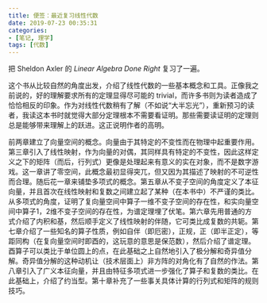 ```yaml
---
title: 便签：最近复习线性代数
date: 2019-07-23 00:35:31
categories: 
- [笔记, 理学]
tags: [代数]
---
```


把 Sheldon Axler 的 *Linear Algebra Done Right* 复习了一遍。

<!--more-->

这个书从比较自然的角度出发，介绍了线性代数的一些基本概念和工具。正像我之前说的，好的理解要求所有的定理显得尽可能的 trivial，而许多书则为读者造成了恰恰相反的印象。作为对线性代数稍有了解（不如说“大半忘光”），重新预习的读者，我读这本书时就觉得大部分定理根本不需要看证明。那些需要读证明的定理则总是能够带来理解上的跃进。这正说明作者的高明。

前两章建立了向量空间的概念。向量由于其特定的不变性而在物理中起重要作用。第三章引入了线性映射，作为向量的对偶，其同样具有特定的不变性，因此这样定义之下的矩阵（而后，行列式）更像是处理起来有意义的实在对象，而不是数字游戏。这一章讲了零空间，此概念最初显得突兀，但又因为其描述了映射的不可逆性而合理。随后花一章来铺垫多项式的概念。第五章从不变子空间的角度定义了本征向量，并且首次在线性映射和复数之间建立起了某种（在本书中）不严谨的类比。从多项式的角度，证明了复向量空间中算子一维不变子空间的存在性，和实向量空间中算子1，2维不变子空间的存在性，为谱定理埋了伏笔。第六章先用普通的方式介绍了内积和基，然后顺手定义了线性映射的伴随，它可类比成复数的共轭。第七章介绍了一些知名的算子性质，例如自伴（即厄密），正规，正（即半正定），等距同构（在复向量空间时即酉的，这玩意的意思是保范数），然后介绍了谱定理。酉算子可以类比于单位圆上的点，在此基础之上自然地引入了极分解和奇异值分解。奇异值分解的这种动机让（技术层面上）非方阵的对角化有了自然的作法。第八章引入了广义本征向量，并且由特征多项式进一步强化了算子和复数的类比。在此基础上，介绍了约当型。第十章补充了一些事关具体计算的行列式和矩阵的规则技巧。